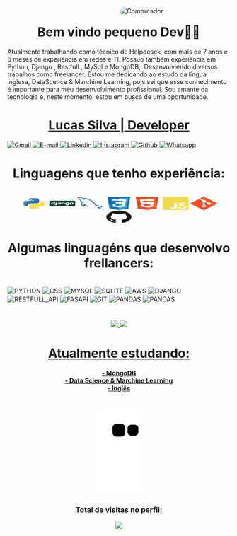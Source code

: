 <!--
<img src="https://raw.githubusercontent.com/MicaelliMedeiros/micaellimedeiros/master/image/computer-illustration.png" min-width="400px" max-width="400px" width="450px" align="right" alt="Computador">
-->
<img min-width="450px" max-width="250" width="250" align="right" alt="Computador" style="border-radius:100px;" src="https://pngimage.net/wp-content/uploads/2018/06/programador-png-3.png">

<h1 align="center">Bem vindo pequeno Dev🖖🏽</h1>
<p> Atualmente trabalhando como técnico de Helpdesck, com mais de  7 anos e 6 meses de experiência em redes e TI. Possuo também experiência em Python, Django , Restfull , MySql e MongoDB,.
Desenvolviendo diversos trabalhos como freelancer.
Estou me dedicando ao estudo da língua inglesa, DataScence & Marchine Learning, pois sei que esse conhecimento é importante para meu desenvolvimento profissional.
Sou amante da tecnologia e, neste momento, estou em busca de uma oportunidade.
</p>

<a href="https://www.linkedin.com/in/lucastk/" target="_blank">
    <h1 align="center">
       Lucas Silva | Developer
        </a>
    </h1>
    <div align="left">
        <a href="lukasmulekezika2@gmail.com">
            <img alt="Gmail"src="https://img.shields.io/badge/Gmail-D14836?style=for-the-badge&logo=gmail&logoColor=white">            
        </a>
         <a href="lukasmulekezika2@hotmail.com">
            <img alt="E-mail"src="https://img.shields.io/badge/Microsoft_Outlook-0078D4?style=for-the-badge&logo=microsoft-outlook&logoColor=white">
        </a>
        <a href="https://www.linkedin.com/in/lucastk/" target="_blank">
            <img alt="Linkedin" src="https://img.shields.io/badge/LinkedIn-0077B5?style=for-the-badge&logo=linkedin&logoColor=white">
        </a>
        <a href="https://www.instagram.com/lucas_mnc/" target="_blank">
            <img alt="Instagram" src="https://img.shields.io/badge/Instagram-E4405F?style=for-the-badge&logo=instagram&logoColor=white">
        </a>
        <a href="https://github.com/by-lucas/" target="_blank">
            <img alt="Github" src="https://img.shields.io/badge/GitHub-100000?style=for-the-badge&logo=github&logoColor=white">
        </a>
        <a href="https://api.whatsapp.com/send?phone=5574981199190&text=Ol%C3%A1%2C%20tudo%20bem%3F%20Gostaria%20de%20falar%20com%20voc%C3%AA." target="_blank">
            <img alt="Whatsapp" src="https://img.shields.io/badge/whatsapp-04B404?style=for-the-badge&logo=whatsapp&logoColor=white">
        </a>
</div>



##

<h1 align="center">Linguagens que tenho experiência:</h1>

<div style="display: inline_block" align="center"><br>
  <img align="center" alt="Lucas-Python" height="30" width="60" src="https://raw.githubusercontent.com/devicons/devicon/master/icons/python/python-original.svg">
  <img align="center" alt="Lucas-Django" height="30" width="60" src="https://raw.githubusercontent.com/devicons/devicon/master/icons/django/django-original.svg">
  <img align="center" alt="Lucas-MYSQL" height="30" width="60" src="https://raw.githubusercontent.com/devicons/devicon/master/icons/mysql/mysql-plain.svg">
  <img align="center" alt="Lucas-CSS" height="30" width="60" src="https://raw.githubusercontent.com/devicons/devicon/master/icons/css3/css3-original.svg">
  <img align="center" alt="Lucas-HTML" height="30" width="60" src="https://raw.githubusercontent.com/devicons/devicon/master/icons/html5/html5-original.svg">
  <img align="center" alt="Lucas-JS" height="30" width="60" src="https://raw.githubusercontent.com/devicons/devicon/master/icons/javascript/javascript-plain.svg">
  <img align="center" alt="Lucas-GIT" height="30" width="60" src="https://raw.githubusercontent.com/devicons/devicon/master/icons/git/git-original.svg">
  <img align="center" alt="Lucas-GITHUB" height="30" width="60" src="https://raw.githubusercontent.com/devicons/devicon/master/icons/github/github-original.svg">
</div>

# 

  <h1 align="center">Algumas linguagéns que desenvolvo frellancers:</h1>
  
 <div style="display: inline_block"><br>
     <img align="center" alt="PYTHON" height="30" width="80" src="https://img.shields.io/badge/python.py-0d1533?style=for-the-badge&logo=python&logoColor=white">
     <img align="center" alt="CSS" height="30" width="80" src="https://img.shields.io/badge/css-007ACC?style=for-the-badge&logo=css3&logoColor=white">
     <img align="center" alt="MYSQL" height="30" width="80" src="https://img.shields.io/badge/mysql-404D59?style=for-the-badge&logo=mysql&logoColor=white">
     <img align="center" alt="SQLITE" height="30" width="80" src="https://img.shields.io/badge/Sqlite-862d59?style=for-the-badge&logo=Sqlite&logoColor=white">
     <img align="center" alt="AWS" height="30" width="80" src="https://img.shields.io/badge/Amazon_AWS-232F3E?style=for-the-badge&logo=amazon-aws&logoColor=white">
     <img align="center" alt="DJANGO" height="30" width="80" src="https://img.shields.io/badge/Django-9966ff?&style=for-the-badge&logo=Django&logoColor=white">
     <img align="center" alt="RESTFULL_API" height="30" width="80" src="https://img.shields.io/badge/RestFull-527a7a?&style=for-the-badge&logo=Django&logoColor=white">
     <img align="center" alt="FASAPI" height="30" width="80" src="https://img.shields.io/badge/FastApi-008000?&style=for-the-badge&logo=FastApi&logoColor=white">
     <img align="center" alt="GIT" height="30" width="80" src="https://img.shields.io/badge/git-61210B?&style=for-the-badge&logo=git&logoColor=white">
    <img align="center" alt="PANDAS" height="30" width="80" src="https://img.shields.io/badge/pandas-0047b3?&style=for-the-badge&logo=pandas&logoColor=white">
     <img align="center" alt="PANDAS" height="30" width="80" src="https://img.shields.io/badge/bootstrap-cc0066?&style=for-the-badge&logo=bootstrap&logoColor=white">
     <!--<img align="center" alt="POSTGRES" height="30" width="80" src="https://img.shields.io/badge/javascript-316192?style=for-the-badge&logo=javascript&logoColor=white">-->
</div>

# 

<div align="center">
  <a href="https://github.com/by-lucas">
  <img height="180em" src="https://github-readme-stats.vercel.app/api?username=by-lucas&show_icons=true&theme=dracula&include_all_commits=true&count_private=true"/>
  <img height="180em" src="https://github-readme-stats.vercel.app/api/top-langs/?username=by-lucas&layout=compact&langs_count=7&theme=dracula"/>                                  </div>                     

#
 <div align="center">
<h1 align="center">Atualmente estudando: </h1>
    <strong>- MongoDB <br>- Data Science & Marchine Learning <br>- Inglês</strong>
</div> 

#

 <div align="center">
    
   ![Snake animation](https://github.com/rafaballerini/rafaballerini/blob/output/github-contribution-grid-snake.svg)

  </div>

  <h3><p align="center">Total de visitas no perfil:</p>
<p align="center">
    <img alingn="center" src="https://profile-counter.glitch.me/by-lucas/count.svg"/>
</p>
